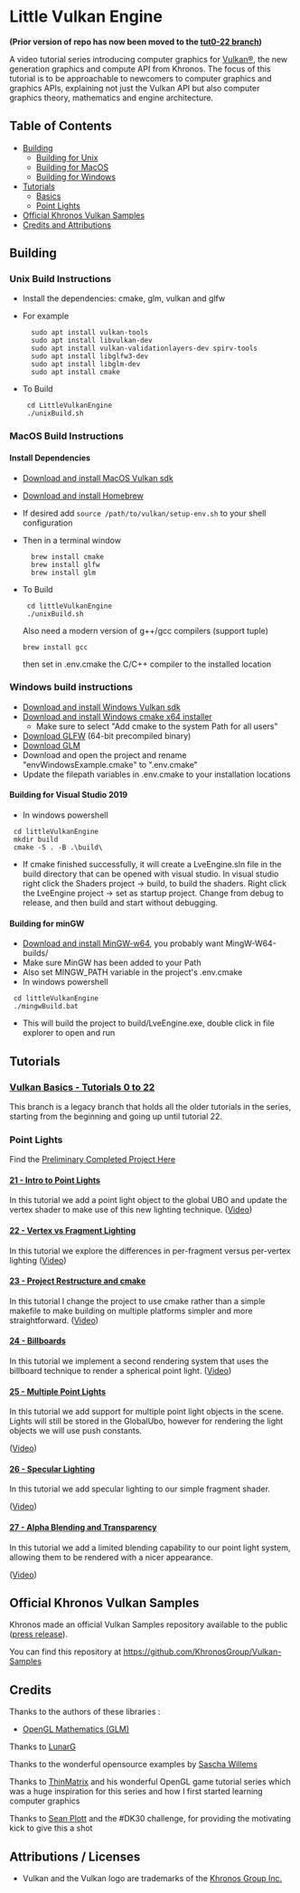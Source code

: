 # Little Vulkan Engine

**(Prior version of repo has now been moved to the [tut0-22 branch](https://github.com/blurrypiano/littleVulkanEngine/tree/tut0-22))**

A video tutorial series introducing computer graphics for [Vulkan®](https://www.khronos.org/vulkan/), the new generation graphics and compute API from Khronos. The focus of this tutorial is to be approachable to newcomers to computer graphics and graphics APIs, explaining not just the Vulkan API but also computer graphics theory, mathematics and engine architecture.

## Table of Contents

- [Building](#Building)
  - [Building for Unix](#UnixBuild)
  - [Building for MacOS](#MacOSBuild)
  - [Building for Windows](#WindowsBuild)
- [Tutorials](#Tutorials)
  - [Basics](#Basics)
  - [Point Lights](#PointLights)
- [Official Khronos Vulkan Samples](#Khronossamples)
- [Credits and Attributions](#CreditsAttributions)

## <a name="Building"></a> Building

### <a name="UnixBuild"></a> Unix Build Instructions

- Install the dependencies: cmake, glm, vulkan and glfw

- For example
  ```
    sudo apt install vulkan-tools
    sudo apt install libvulkan-dev
    sudo apt install vulkan-validationlayers-dev spirv-tools
    sudo apt install libglfw3-dev
    sudo apt install libglm-dev
    sudo apt install cmake
  ```
- To Build
  ```
   cd LittleVulkanEngine
   ./unixBuild.sh
  ```

### <a name="MacOSBuild"></a> MacOS Build Instructions

#### Install Dependencies

- [Download and install MacOS Vulkan sdk](https://vulkan.lunarg.com/)
- [Download and install Homebrew](https://brew.sh/)

- If desired add `source /path/to/vulkan/setup-env.sh` to your shell configuration
- Then in a terminal window

  ```
    brew install cmake
    brew install glfw
    brew install glm
  ```

- To Build

  ```
   cd littleVulkanEngine
   ./unixBuild.sh
  ```

  Also need a modern version of g++/gcc compilers (support tuple)

  ```
  brew install gcc
  ```

  then set in .env.cmake the C/C++ compiler to the installed location

### <a name="WindowsBuild"></a> Windows build instructions

- [Download and install Windows Vulkan sdk](https://vulkan.lunarg.com/)
- [Download and install Windows cmake x64 installer](https://cmake.org/download/)
  - Make sure to select "Add cmake to the system Path for all users"
- [Download GLFW](https://www.glfw.org/download.html) (64-bit precompiled binary)
- [Download GLM](https://github.com/g-truc/glm/releases)
- Download and open the project and rename "envWindowsExample.cmake" to ".env.cmake"
- Update the filepath variables in .env.cmake to your installation locations

#### Building for Visual Studio 2019

- In windows powershell

```
 cd littleVulkanEngine
 mkdir build
 cmake -S . -B .\build\
```

- If cmake finished successfully, it will create a LveEngine.sln file in the build directory that can be opened with visual studio. In visual studio right click the Shaders project -> build, to build the shaders. Right click the LveEngine project -> set as startup project. Change from debug to release, and then build and start without debugging.

#### Building for minGW

- [Download and install MinGW-w64](https://www.mingw-w64.org/downloads/), you probably want MingW-W64-builds/
- Make sure MinGW has been added to your Path
- Also set MINGW_PATH variable in the project's .env.cmake
- In windows powershell

```
 cd littleVulkanEngine
 ./mingwBuild.bat
```

- This will build the project to build/LveEngine.exe, double click in file explorer to open and run

## <a name="Tutorials"></a> Tutorials

### [Vulkan Basics - Tutorials 0 to 22](https://github.com/blurrypiano/littleVulkanEngine/tree/tut0-22)

This branch is a legacy branch that holds all the older tutorials in the series, starting from the beginning and going up until tutorial 22.

### <a name="PointLights"></a> Point Lights

Find the [Preliminary Completed Project Here](https://github.com/blurrypiano/littleVulkanEngine/tree/pointLights)

#### [21 - Intro to Point Lights](https://github.com/blurrypiano/littleVulkanEngine/tree/master/littleVulkanEngine/tutorial21)

In this tutorial we add a point light object to the global UBO and update the vertex shader to make use of this new lighting technique. ([Video](https://youtu.be/Z1lLwAEMt4M))

#### [22 - Vertex vs Fragment Lighting](https://github.com/blurrypiano/littleVulkanEngine/tree/master/littleVulkanEngine/tutorial22)

In this tutorial we explore the differences in per-fragment versus per-vertex lighting ([Video](https://youtu.be/YnMyKHfrgU4))

#### [23 - Project Restructure and cmake](https://github.com/blurrypiano/littleVulkanEngine/tree/tut23)

In this tutorial I change the project to use cmake rather than a simple makefile to make building on multiple platforms simpler and more straightforward. ([Video](https://youtu.be/ZuHK_5cJ6B8))

#### [24 - Billboards](https://github.com/blurrypiano/littleVulkanEngine/tree/tut24)

In this tutorial we implement a second rendering system that uses the billboard technique to render a spherical point light.
([Video](https://youtu.be/91-89b3wlSo))

#### [25 - Multiple Point Lights](https://github.com/blurrypiano/littleVulkanEngine/tree/tut25)

In this tutorial we add support for multiple point light objects in the scene. Lights will still be stored in the GlobalUbo, however for rendering the light objects we will use push constants.

([Video](https://youtu.be/1olS6ayckKM))

#### [26 - Specular Lighting](https://github.com/blurrypiano/littleVulkanEngine/tree/tut26)

In this tutorial we add specular lighting to our simple fragment shader.

([Video](https://youtu.be/8CTr0SKQ21U))

#### [27 - Alpha Blending and Transparency](https://github.com/blurrypiano/littleVulkanEngine/tree/tut27)

In this tutorial we add a limited blending capability to our point light system, allowing them to be rendered with a nicer appearance.

([Video](https://youtu.be/uZqxj6tLDY4))

## <a name="Khronossamples"></a> Official Khronos Vulkan Samples

Khronos made an official Vulkan Samples repository available to the public ([press release](https://www.khronos.org/blog/vulkan-releases-unified-samples-repository?utm_source=Khronos%20Blog&utm_medium=Twitter&utm_campaign=Vulkan%20Repository)).

You can find this repository at https://github.com/KhronosGroup/Vulkan-Samples

## <a name="CreditsAttributions"></a> Credits

Thanks to the authors of these libraries :

- [OpenGL Mathematics (GLM)](https://github.com/g-truc/glm)

Thanks to [LunarG](http://www.lunarg.com)

Thanks to the wonderful opensource examples by [Sascha Willems](https://github.com/SaschaWillems/Vulkan)

Thanks to [ThinMatrix](https://www.youtube.com/user/ThinMatrix/featured) and his wonderful OpenGL game tutorial series which was a huge inspiration for this series and how I first started learning computer graphics

Thanks to [Sean Plott](https://day9.tv/) and the #DK30 challenge, for providing the motivating kick to give this a shot

## Attributions / Licenses

- Vulkan and the Vulkan logo are trademarks of the [Khronos Group Inc.](http://www.khronos.org)
